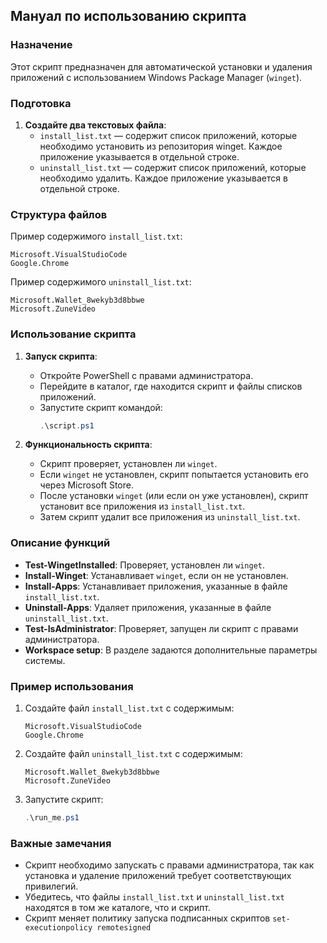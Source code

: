 ## Мануал по использованию скрипта

### Назначение
Этот скрипт предназначен для автоматической установки и удаления приложений с использованием Windows Package Manager (`winget`).

### Подготовка
1. **Создайте два текстовых файла**:
   - `install_list.txt` — содержит список приложений, которые необходимо установить из репозитория winget. Каждое приложение указывается в отдельной строке.
   - `uninstall_list.txt` — содержит список приложений, которые необходимо удалить. Каждое приложение указывается в отдельной строке.

### Структура файлов
Пример содержимого `install_list.txt`:
```
Microsoft.VisualStudioCode
Google.Chrome
```

Пример содержимого `uninstall_list.txt`:
```
Microsoft.Wallet_8wekyb3d8bbwe
Microsoft.ZuneVideo
```

### Использование скрипта

1. **Запуск скрипта**:
   - Откройте PowerShell с правами администратора.
   - Перейдите в каталог, где находится скрипт и файлы списков приложений.
   - Запустите скрипт командой:
     ```powershell
     .\script.ps1
     ```

2. **Функциональность скрипта**:
   - Скрипт проверяет, установлен ли `winget`.
   - Если `winget` не установлен, скрипт попытается установить его через Microsoft Store.
   - После установки `winget` (или если он уже установлен), скрипт установит все приложения из `install_list.txt`.
   - Затем скрипт удалит все приложения из `uninstall_list.txt`.

### Описание функций

- **Test-WingetInstalled**: Проверяет, установлен ли `winget`.
- **Install-Winget**: Устанавливает `winget`, если он не установлен.
- **Install-Apps**: Устанавливает приложения, указанные в файле `install_list.txt`.
- **Uninstall-Apps**: Удаляет приложения, указанные в файле `uninstall_list.txt`.
- **Test-IsAdministrator**: Проверяет, запущен ли скрипт с правами администратора.
- **Workspace setup**: В разделе задаются дополнительные параметры системы.

### Пример использования
1. Создайте файл `install_list.txt` с содержимым:
   ```
   Microsoft.VisualStudioCode
   Google.Chrome
   ```
2. Создайте файл `uninstall_list.txt` с содержимым:
   ```
   Microsoft.Wallet_8wekyb3d8bbwe
   Microsoft.ZuneVideo
   ```
3. Запустите скрипт:
   ```powershell
   .\run_me.ps1
   ```

### Важные замечания
- Скрипт необходимо запускать с правами администратора, так как установка и удаление приложений требует соответствующих привилегий.
- Убедитесь, что файлы `install_list.txt` и `uninstall_list.txt` находятся в том же каталоге, что и скрипт.
- Скрипт меняет политику запуска подписанных скриптов `set-executionpolicy remotesigned`
